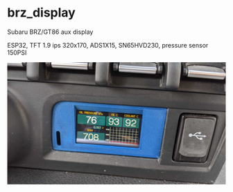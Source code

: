 # brz_display
Subaru BRZ/GT86 aux display

ESP32, TFT 1.9 ips 320x170, ADS1X15, SN65HVD230, pressure sensor 150PSI

<img alt="PXL_20230612_061920956.jpg" src="https://github.com/dodox1/brz_display/blob/main/PXL_20230612_061920956.jpg?raw=true" data-hpc="true" class="Box-sc-g0xbh4-0 kzRgrI">
